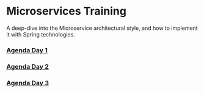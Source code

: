 # Microservices Training
A deep-dive into the Microservice architectural style, and how to implement it with Spring technologies.

### [Agenda Day 1](https://github.com/kubepay/microservices-training/wiki/Agenda-Day-1)
### [Agenda Day 2](https://github.com/kubepay/microservices-training/wiki/Agenda---Day-2)
### [Agenda Day 3](https://github.com/kubepay/microservices-training/wiki/Agenda-Day-3)
